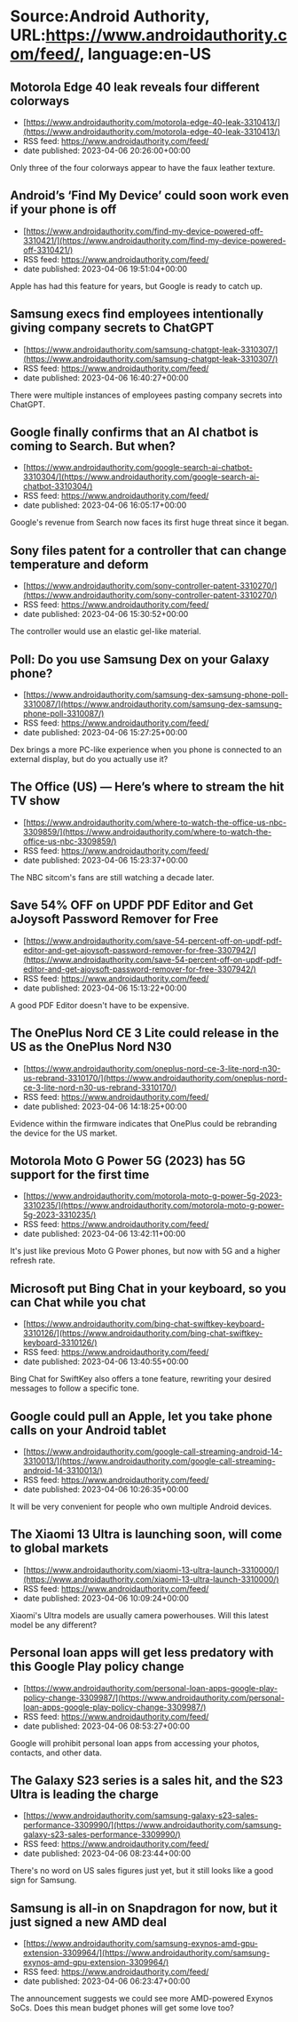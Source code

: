 # Source:Android Authority, URL:https://www.androidauthority.com/feed/, language:en-US

## Motorola Edge 40 leak reveals four different colorways
 - [https://www.androidauthority.com/motorola-edge-40-leak-3310413/](https://www.androidauthority.com/motorola-edge-40-leak-3310413/)
 - RSS feed: https://www.androidauthority.com/feed/
 - date published: 2023-04-06 20:26:00+00:00

Only three of the four colorways appear to have the faux leather texture.

## Android’s ‘Find My Device’ could soon work even if your phone is off
 - [https://www.androidauthority.com/find-my-device-powered-off-3310421/](https://www.androidauthority.com/find-my-device-powered-off-3310421/)
 - RSS feed: https://www.androidauthority.com/feed/
 - date published: 2023-04-06 19:51:04+00:00

Apple has had this feature for years, but Google is ready to catch up.

## Samsung execs find employees intentionally giving company secrets to ChatGPT
 - [https://www.androidauthority.com/samsung-chatgpt-leak-3310307/](https://www.androidauthority.com/samsung-chatgpt-leak-3310307/)
 - RSS feed: https://www.androidauthority.com/feed/
 - date published: 2023-04-06 16:40:27+00:00

There were multiple instances of employees pasting company secrets into ChatGPT.

## Google finally confirms that an AI chatbot is coming to Search. But when?
 - [https://www.androidauthority.com/google-search-ai-chatbot-3310304/](https://www.androidauthority.com/google-search-ai-chatbot-3310304/)
 - RSS feed: https://www.androidauthority.com/feed/
 - date published: 2023-04-06 16:05:17+00:00

Google's revenue from Search now faces its first huge threat since it began.

## Sony files patent for a controller that can change temperature and deform
 - [https://www.androidauthority.com/sony-controller-patent-3310270/](https://www.androidauthority.com/sony-controller-patent-3310270/)
 - RSS feed: https://www.androidauthority.com/feed/
 - date published: 2023-04-06 15:30:52+00:00

The controller would use an elastic gel-like material.

## Poll: Do you use Samsung Dex on your Galaxy phone?
 - [https://www.androidauthority.com/samsung-dex-samsung-phone-poll-3310087/](https://www.androidauthority.com/samsung-dex-samsung-phone-poll-3310087/)
 - RSS feed: https://www.androidauthority.com/feed/
 - date published: 2023-04-06 15:27:25+00:00

Dex brings a more PC-like experience when you phone is connected to an external display, but do you actually use it?

## The Office (US) — Here’s where to stream the hit TV show
 - [https://www.androidauthority.com/where-to-watch-the-office-us-nbc-3309859/](https://www.androidauthority.com/where-to-watch-the-office-us-nbc-3309859/)
 - RSS feed: https://www.androidauthority.com/feed/
 - date published: 2023-04-06 15:23:37+00:00

The NBC sitcom's fans are still watching a decade later.

## Save 54% OFF on UPDF PDF Editor and Get aJoysoft Password Remover for Free
 - [https://www.androidauthority.com/save-54-percent-off-on-updf-pdf-editor-and-get-ajoysoft-password-remover-for-free-3307942/](https://www.androidauthority.com/save-54-percent-off-on-updf-pdf-editor-and-get-ajoysoft-password-remover-for-free-3307942/)
 - RSS feed: https://www.androidauthority.com/feed/
 - date published: 2023-04-06 15:13:22+00:00

A good PDF Editor doesn't have to be expensive.

## The OnePlus Nord CE 3 Lite could release in the US as the OnePlus Nord N30
 - [https://www.androidauthority.com/oneplus-nord-ce-3-lite-nord-n30-us-rebrand-3310170/](https://www.androidauthority.com/oneplus-nord-ce-3-lite-nord-n30-us-rebrand-3310170/)
 - RSS feed: https://www.androidauthority.com/feed/
 - date published: 2023-04-06 14:18:25+00:00

Evidence within the firmware indicates that OnePlus could be rebranding the device for the US market.

## Motorola Moto G Power 5G (2023) has 5G support for the first time
 - [https://www.androidauthority.com/motorola-moto-g-power-5g-2023-3310235/](https://www.androidauthority.com/motorola-moto-g-power-5g-2023-3310235/)
 - RSS feed: https://www.androidauthority.com/feed/
 - date published: 2023-04-06 13:42:11+00:00

It's just like previous Moto G Power phones, but now with 5G and a higher refresh rate.

## Microsoft put Bing Chat in your keyboard, so you can Chat while you chat
 - [https://www.androidauthority.com/bing-chat-swiftkey-keyboard-3310126/](https://www.androidauthority.com/bing-chat-swiftkey-keyboard-3310126/)
 - RSS feed: https://www.androidauthority.com/feed/
 - date published: 2023-04-06 13:40:55+00:00

Bing Chat for SwiftKey also offers a tone feature, rewriting your desired messages to follow a specific tone.

## Google could pull an Apple, let you take phone calls on your Android tablet
 - [https://www.androidauthority.com/google-call-streaming-android-14-3310013/](https://www.androidauthority.com/google-call-streaming-android-14-3310013/)
 - RSS feed: https://www.androidauthority.com/feed/
 - date published: 2023-04-06 10:26:35+00:00

It will be very convenient for people who own multiple Android devices.

## The Xiaomi 13 Ultra is launching soon, will come to global markets
 - [https://www.androidauthority.com/xiaomi-13-ultra-launch-3310000/](https://www.androidauthority.com/xiaomi-13-ultra-launch-3310000/)
 - RSS feed: https://www.androidauthority.com/feed/
 - date published: 2023-04-06 10:09:24+00:00

Xiaomi's Ultra models are usually camera powerhouses. Will this latest model be any different?

## Personal loan apps will get less predatory with this Google Play policy change
 - [https://www.androidauthority.com/personal-loan-apps-google-play-policy-change-3309987/](https://www.androidauthority.com/personal-loan-apps-google-play-policy-change-3309987/)
 - RSS feed: https://www.androidauthority.com/feed/
 - date published: 2023-04-06 08:53:27+00:00

Google will prohibit personal loan apps from accessing your photos, contacts, and other data.

## The Galaxy S23 series is a sales hit, and the S23 Ultra is leading the charge
 - [https://www.androidauthority.com/samsung-galaxy-s23-sales-performance-3309990/](https://www.androidauthority.com/samsung-galaxy-s23-sales-performance-3309990/)
 - RSS feed: https://www.androidauthority.com/feed/
 - date published: 2023-04-06 08:23:44+00:00

There's no word on US sales figures just yet, but it still looks like a good sign for Samsung.

## Samsung is all-in on Snapdragon for now, but it just signed a new AMD deal
 - [https://www.androidauthority.com/samsung-exynos-amd-gpu-extension-3309964/](https://www.androidauthority.com/samsung-exynos-amd-gpu-extension-3309964/)
 - RSS feed: https://www.androidauthority.com/feed/
 - date published: 2023-04-06 06:23:47+00:00

The announcement suggests we could see more AMD-powered Exynos SoCs. Does this mean budget phones will get some love too?

